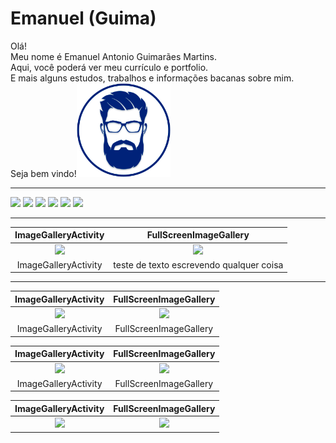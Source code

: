 # Emanuel (Guima)
<p>
Olá!</br>
Meu nome é Emanuel Antonio Guimarães Martins.</br>
Aqui, você poderá ver meu currículo e portfolio.</br>
E mais alguns estudos, trabalhos e informações bacanas sobre mim.</br>
Seja bem vindo!<img width="150" height="150" src="https://github.com/3DGuima/3DGuima/blob/main/images/eu-icon-256x256-2020.png">
<!--<img align="right" width="150" height="150" src="https://github.com/3DGuima/3DGuima/blob/main/images/eu-icon-256x256-2020.png">-->
</p>

---

<div>
<img src="https://cloud.githubusercontent.com/assets/4307137/10105283/251b6868-63ae-11e5-9918-b789d9d682ec.png" width="30%"></img> <img src="https://cloud.githubusercontent.com/assets/4307137/10105290/2a183f3a-63ae-11e5-9380-50d9f6d8afd6.png" width="30%"></img> <img src="https://cloud.githubusercontent.com/assets/4307137/10105284/26aa7ad4-63ae-11e5-88b7-bc523a095c9f.png" width="30%"></img> <img src="https://cloud.githubusercontent.com/assets/4307137/10105288/28698fae-63ae-11e5-8ba7-a62360a8e8a7.png" width="30%"></img> <img src="https://cloud.githubusercontent.com/assets/4307137/10105283/251b6868-63ae-11e5-9918-b789d9d682ec.png" width="30%"></img> <img src="https://cloud.githubusercontent.com/assets/4307137/10105290/2a183f3a-63ae-11e5-9380-50d9f6d8afd6.png" width="30%"></img> 
</div>

----

ImageGalleryActivity           |  FullScreenImageGallery
:-------------------------:|:-------------------------:
![](https://cloud.githubusercontent.com/assets/4307137/10105283/251b6868-63ae-11e5-9918-b789d9d682ec.png)  |  ![](https://cloud.githubusercontent.com/assets/4307137/10105290/2a183f3a-63ae-11e5-9380-50d9f6d8afd6.png)  |
ImageGalleryActivity           |  teste de texto escrevendo qualquer coisa |  FullScreenImageGallery

-----


ImageGalleryActivity           |  FullScreenImageGallery
:-------------------------:|:-------------------------:
![](https://cloud.githubusercontent.com/assets/4307137/10105283/251b6868-63ae-11e5-9918-b789d9d682ec.png)  |  ![](https://cloud.githubusercontent.com/assets/4307137/10105290/2a183f3a-63ae-11e5-9380-50d9f6d8afd6.png)
ImageGalleryActivity           |  FullScreenImageGallery

ImageGalleryActivity           |  FullScreenImageGallery
:-------------------------:|:-------------------------:
![](https://cloud.githubusercontent.com/assets/4307137/10105283/251b6868-63ae-11e5-9918-b789d9d682ec.png)  |  ![](https://cloud.githubusercontent.com/assets/4307137/10105290/2a183f3a-63ae-11e5-9380-50d9f6d8afd6.png)  |
ImageGalleryActivity           |  FullScreenImageGallery


ImageGalleryActivity           |  FullScreenImageGallery
:-------------------------:|:-------------------------:
![](https://raw.githubusercontent.com/lawloretienne/ImageGallery/master/images/ImageGallery_Screenshot_9.png)  |  ![](https://raw.githubusercontent.com/lawloretienne/ImageGallery/master/images/ImageGallery_Screenshot_10.png)
